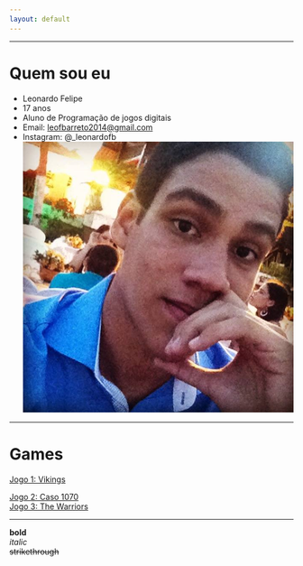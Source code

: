 ```yaml
---
layout: default
---
```


* * *
# Quem sou eu  
- Leonardo Felipe  
- 17 anos  
- Aluno de Programação de jogos digitais  
- Email: leofbarreto2014@gmail.com  
- Instagram: @_leonardofb
![leo](https://github.com/LeonardoFelipe/Leo/blob/master/leo.jpg?raw=true)  
* * *
# Games
[Jogo 1: Vikings](https://tanhuayu.github.io/Viking/) 

[Jogo 2: Caso 1070](https://leonardofelipe.github.io/CASO1070/)  
[Jogo 3: The Warriors](https://leonardofelipe.github.io/WarriorsWar/)   

* * *
**bold**  
_italic_  
~~strikethrough~~
